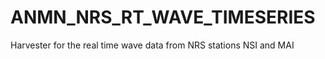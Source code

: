 ANMN_NRS_RT_WAVE_TIMESERIES
===========================

Harvester for the real time wave data from NRS stations NSI and MAI
